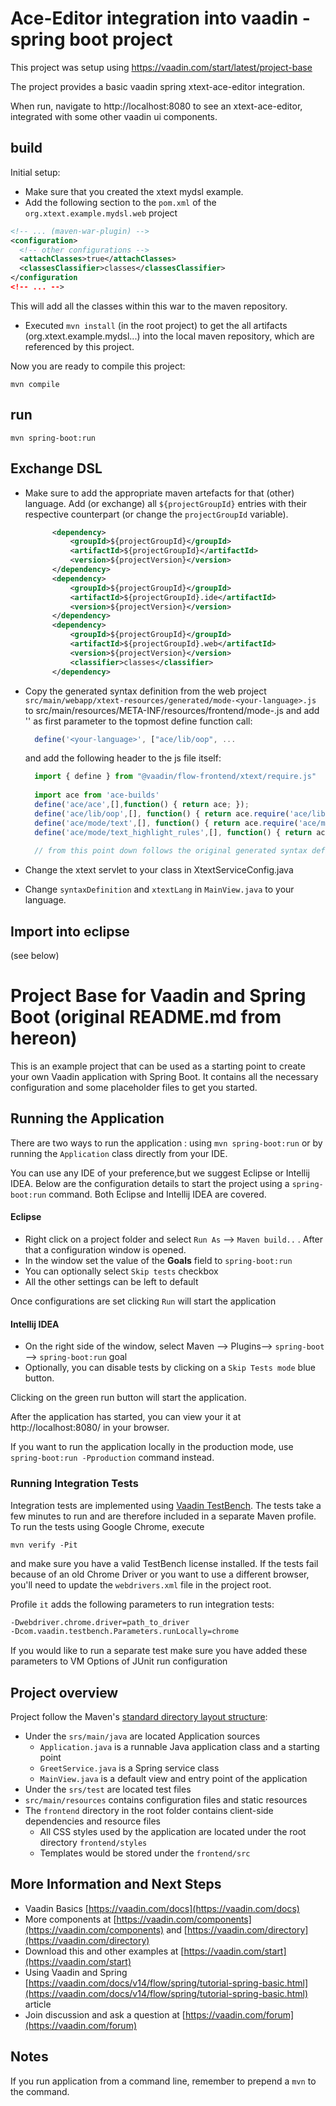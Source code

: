 # Ace-Editor integration into vaadin - spring boot project

This project was setup using https://vaadin.com/start/latest/project-base

The project provides a basic vaadin spring xtext-ace-editor integration.

When run, navigate to http://localhost:8080 to see an xtext-ace-editor,
integrated with some other vaadin ui components.


## build

Initial setup:
- Make sure that you created the xtext mydsl example.
- Add the following section to the `pom.xml` of the `org.xtext.example.mydsl.web` project
``` xml
<!-- ... (maven-war-plugin) -->
<configuration>
  <!-- other configurations -->
  <attachClasses>true</attachClasses>
  <classesClassifier>classes</classesClassifier>
</configuration
<!-- ... -->
```
  This will add all the classes within this war to the maven repository.
- Executed `mvn install` (in the root project) to get the all artifacts (org.xtext.example.mydsl...) into the local maven repository, which are referenced by this project.

Now you are ready to compile this project:

`mvn compile`

## run

`mvn spring-boot:run`

## Exchange DSL

- Make sure to add the appropriate maven artefacts for that (other) language.
  Add (or exchange) all `${projectGroupId}` entries with their respective counterpart (or change the `projectGroupId` variable).
  ```xml
		<dependency>
			<groupId>${projectGroupId}</groupId>
			<artifactId>${projectGroupId}</artifactId>
			<version>${projectVersion}</version>
		</dependency>
		<dependency>
			<groupId>${projectGroupId}</groupId>
			<artifactId>${projectGroupId}.ide</artifactId>
			<version>${projectVersion}</version>
		</dependency>
		<dependency>
			<groupId>${projectGroupId}</groupId>
			<artifactId>${projectGroupId}.web</artifactId>
			<version>${projectVersion}</version>
			<classifier>classes</classifier>
		</dependency>
  ```
- Copy the generated syntax definition from the web project `src/main/webapp/xtext-resources/generated/mode-<your-language>.js` 
  to src/main/resources/META-INF/resources/frontend/mode-<your language>.js
  and add '<your-language>' as first parameter to the topmost define function call:
  ```javascript
    define('<your-language>', ["ace/lib/oop", ...
  ```    
  and add the following header to the js file itself:
  ```javascript
	import { define } from "@vaadin/flow-frontend/xtext/require.js"
	
	import ace from 'ace-builds'
	define('ace/ace',[],function() { return ace; });
	define('ace/lib/oop',[], function() { return ace.require('ace/lib/oop'); });
	define('ace/mode/text',[], function() { return ace.require('ace/mode/text'); });
	define('ace/mode/text_highlight_rules',[], function() { return ace.require('ace/mode/text_highlight_rules'); });
	
	// from this point down follows the original generated syntax definition file of the xtext project (except for the name 'mydsl' passed to the definition)
  ```
  
- Change the xtext servlet to your class in XtextServiceConfig.java
- Change `syntaxDefinition` and `xtextLang` in `MainView.java` to your language. 

## Import into eclipse

(see below)

# Project Base for Vaadin and Spring Boot (original README.md from hereon)

This is an example project that can be used as a starting point to create your own Vaadin application with Spring Boot.
It contains all the necessary configuration and some placeholder files to get you started.


## Running the Application
There are two ways to run the application :  using `mvn spring-boot:run` or by running the `Application` class directly from your IDE.

You can use any IDE of your preference,but we suggest Eclipse or Intellij IDEA.
Below are the configuration details to start the project using a `spring-boot:run` command. Both Eclipse and Intellij IDEA are covered.

#### Eclipse
- Right click on a project folder and select `Run As` --> `Maven build..` . After that a configuration window is opened.
- In the window set the value of the **Goals** field to `spring-boot:run` 
- You can optionally select `Skip tests` checkbox
- All the other settings can be left to default

Once configurations are set clicking `Run` will start the application

#### Intellij IDEA
- On the right side of the window, select Maven --> Plugins--> `spring-boot` --> `spring-boot:run` goal
- Optionally, you can disable tests by clicking on a `Skip Tests mode` blue button.

Clicking on the green run button will start the application.

After the application has started, you can view your it at http://localhost:8080/ in your browser.


If you want to run the application locally in the production mode, use `spring-boot:run -Pproduction` command instead.
### Running Integration Tests

Integration tests are implemented using [Vaadin TestBench](https://vaadin.com/testbench). The tests take a few minutes to run and are therefore included in a separate Maven profile. To run the tests using Google Chrome, execute

`mvn verify -Pit`

and make sure you have a valid TestBench license installed. If the tests fail because of an old Chrome Driver or you want to use a different browser, you'll need to update the `webdrivers.xml` file in the project root.

Profile `it` adds the following parameters to run integration tests:
```sh
-Dwebdriver.chrome.driver=path_to_driver
-Dcom.vaadin.testbench.Parameters.runLocally=chrome
```

If you would like to run a separate test make sure you have added these parameters to VM Options of JUnit run configuration

## Project overview

Project follow the Maven's [standard directory layout structure](https://maven.apache.org/guides/introduction/introduction-to-the-standard-directory-layout.html):
- Under the `srs/main/java` are located Application sources
   - `Application.java` is a runnable Java application class and a starting point
   - `GreetService.java` is a  Spring service class
   - `MainView.java` is a default view and entry point of the application
- Under the `srs/test` are located test files
- `src/main/resources` contains configuration files and static resources
- The `frontend` directory in the root folder contains client-side dependencies and resource files
   - All CSS styles used by the application are located under the root directory `frontend/styles`    
   - Templates would be stored under the `frontend/src`


## More Information and Next Steps

- Vaadin Basics [https://vaadin.com/docs](https://vaadin.com/docs)
- More components at [https://vaadin.com/components](https://vaadin.com/components) and [https://vaadin.com/directory](https://vaadin.com/directory)
- Download this and other examples at [https://vaadin.com/start](https://vaadin.com/start)
- Using Vaadin and Spring [https://vaadin.com/docs/v14/flow/spring/tutorial-spring-basic.html](https://vaadin.com/docs/v14/flow/spring/tutorial-spring-basic.html) article
- Join discussion and ask a question at [https://vaadin.com/forum](https://vaadin.com/forum)


## Notes

If you run application from a command line, remember to prepend a `mvn` to the command.
